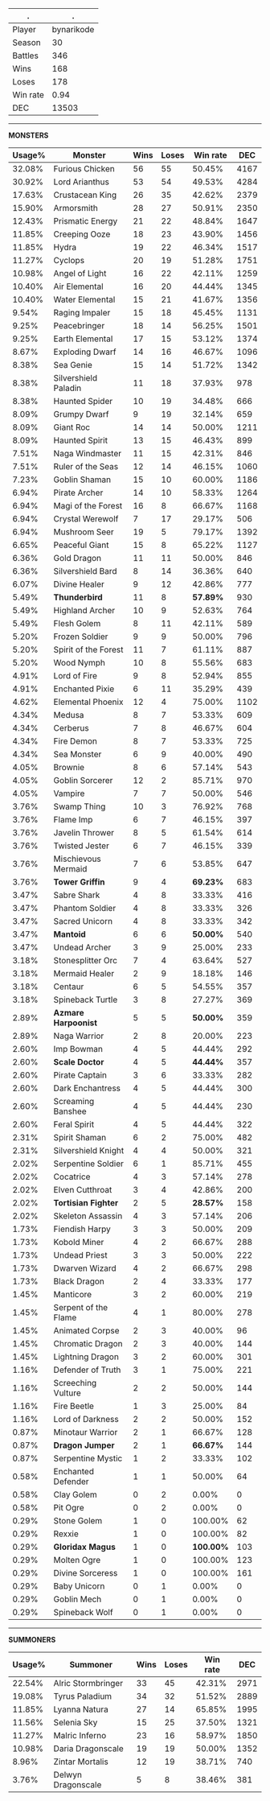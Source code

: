 .|.
|-|-
Player|bynarikode
Season|30
Battles|346
Wins|168
Loses|178
Win rate|0.94
DEC|13503

---
**MONSTERS**

Usage%|Monster|Wins|Loses|Win rate|DEC|
-|-|-|-|-|-|
32.08%|Furious Chicken|56|55|50.45%|4167|
30.92%|Lord Arianthus|53|54|49.53%|4284|
17.63%|Crustacean King|26|35|42.62%|2379|
15.90%|Armorsmith|28|27|50.91%|2350|
12.43%|Prismatic Energy|21|22|48.84%|1647|
11.85%|Creeping Ooze|18|23|43.90%|1456|
11.85%|Hydra|19|22|46.34%|1517|
11.27%|Cyclops|20|19|51.28%|1751|
10.98%|Angel of Light|16|22|42.11%|1259|
10.40%|Air Elemental|16|20|44.44%|1345|
10.40%|Water Elemental|15|21|41.67%|1356|
9.54%|Raging Impaler|15|18|45.45%|1131|
9.25%|Peacebringer|18|14|56.25%|1501|
9.25%|Earth Elemental|17|15|53.12%|1374|
8.67%|Exploding Dwarf|14|16|46.67%|1096|
8.38%|Sea Genie|15|14|51.72%|1342|
8.38%|Silvershield Paladin|11|18|37.93%|978|
8.38%|Haunted Spider|10|19|34.48%|666|
8.09%|Grumpy Dwarf|9|19|32.14%|659|
8.09%|Giant Roc|14|14|50.00%|1211|
8.09%|Haunted Spirit|13|15|46.43%|899|
7.51%|Naga Windmaster|11|15|42.31%|846|
7.51%|Ruler of the Seas|12|14|46.15%|1060|
7.23%|Goblin Shaman|15|10|60.00%|1186|
6.94%|Pirate Archer|14|10|58.33%|1264|
6.94%|Magi of the Forest|16|8|66.67%|1168|
6.94%|Crystal Werewolf|7|17|29.17%|506|
6.94%|Mushroom Seer|19|5|79.17%|1392|
6.65%|Peaceful Giant|15|8|65.22%|1127|
6.36%|Gold Dragon|11|11|50.00%|846|
6.36%|Silvershield Bard|8|14|36.36%|640|
6.07%|Divine Healer|9|12|42.86%|777|
5.49%|**Thunderbird**|11|8|**57.89%**|930|
5.49%|Highland Archer|10|9|52.63%|764|
5.49%|Flesh Golem|8|11|42.11%|589|
5.20%|Frozen Soldier|9|9|50.00%|796|
5.20%|Spirit of the Forest|11|7|61.11%|887|
5.20%|Wood Nymph|10|8|55.56%|683|
4.91%|Lord of Fire|9|8|52.94%|855|
4.91%|Enchanted Pixie|6|11|35.29%|439|
4.62%|Elemental Phoenix|12|4|75.00%|1102|
4.34%|Medusa|8|7|53.33%|609|
4.34%|Cerberus|7|8|46.67%|604|
4.34%|Fire Demon|8|7|53.33%|725|
4.34%|Sea Monster|6|9|40.00%|490|
4.05%|Brownie|8|6|57.14%|543|
4.05%|Goblin Sorcerer|12|2|85.71%|970|
4.05%|Vampire|7|7|50.00%|546|
3.76%|Swamp Thing|10|3|76.92%|768|
3.76%|Flame Imp|6|7|46.15%|397|
3.76%|Javelin Thrower|8|5|61.54%|614|
3.76%|Twisted Jester|6|7|46.15%|339|
3.76%|Mischievous Mermaid|7|6|53.85%|647|
3.76%|**Tower Griffin**|9|4|**69.23%**|683|
3.47%|Sabre Shark|4|8|33.33%|416|
3.47%|Phantom Soldier|4|8|33.33%|326|
3.47%|Sacred Unicorn|4|8|33.33%|342|
3.47%|**Mantoid**|6|6|**50.00%**|540|
3.47%|Undead Archer|3|9|25.00%|233|
3.18%|Stonesplitter Orc|7|4|63.64%|527|
3.18%|Mermaid Healer|2|9|18.18%|146|
3.18%|Centaur|6|5|54.55%|357|
3.18%|Spineback Turtle|3|8|27.27%|369|
2.89%|**Azmare Harpoonist**|5|5|**50.00%**|359|
2.89%|Naga Warrior|2|8|20.00%|223|
2.60%|Imp Bowman|4|5|44.44%|292|
2.60%|**Scale Doctor**|4|5|**44.44%**|357|
2.60%|Pirate Captain|3|6|33.33%|282|
2.60%|Dark Enchantress|4|5|44.44%|300|
2.60%|Screaming Banshee|4|5|44.44%|230|
2.60%|Feral Spirit|4|5|44.44%|322|
2.31%|Spirit Shaman|6|2|75.00%|482|
2.31%|Silvershield Knight|4|4|50.00%|321|
2.02%|Serpentine Soldier|6|1|85.71%|455|
2.02%|Cocatrice|4|3|57.14%|278|
2.02%|Elven Cutthroat|3|4|42.86%|200|
2.02%|**Tortisian Fighter**|2|5|**28.57%**|158|
2.02%|Skeleton Assassin|4|3|57.14%|206|
1.73%|Fiendish Harpy|3|3|50.00%|209|
1.73%|Kobold Miner|4|2|66.67%|288|
1.73%|Undead Priest|3|3|50.00%|222|
1.73%|Dwarven Wizard|4|2|66.67%|298|
1.73%|Black Dragon|2|4|33.33%|177|
1.45%|Manticore|3|2|60.00%|219|
1.45%|Serpent of the Flame|4|1|80.00%|278|
1.45%|Animated Corpse|2|3|40.00%|96|
1.45%|Chromatic Dragon|2|3|40.00%|144|
1.45%|Lightning Dragon|3|2|60.00%|301|
1.16%|Defender of Truth|3|1|75.00%|221|
1.16%|Screeching Vulture|2|2|50.00%|144|
1.16%|Fire Beetle|1|3|25.00%|84|
1.16%|Lord of Darkness|2|2|50.00%|152|
0.87%|Minotaur Warrior|2|1|66.67%|128|
0.87%|**Dragon Jumper**|2|1|**66.67%**|144|
0.87%|Serpentine Mystic|1|2|33.33%|102|
0.58%|Enchanted Defender|1|1|50.00%|64|
0.58%|Clay Golem|0|2|0.00%|0|
0.58%|Pit Ogre|0|2|0.00%|0|
0.29%|Stone Golem|1|0|100.00%|62|
0.29%|Rexxie|1|0|100.00%|82|
0.29%|**Gloridax Magus**|1|0|**100.00%**|103|
0.29%|Molten Ogre|1|0|100.00%|123|
0.29%|Divine Sorceress|1|0|100.00%|161|
0.29%|Baby Unicorn|0|1|0.00%|0|
0.29%|Goblin Mech|0|1|0.00%|0|
0.29%|Spineback Wolf|0|1|0.00%|0|

---
**SUMMONERS**

Usage%|Summoner|Wins|Loses|Win rate|DEC|
-|-|-|-|-|-|
22.54%|Alric Stormbringer|33|45|42.31%|2971|
19.08%|Tyrus Paladium|34|32|51.52%|2889|
11.85%|Lyanna Natura|27|14|65.85%|1995|
11.56%|Selenia Sky|15|25|37.50%|1321|
11.27%|Malric Inferno|23|16|58.97%|1850|
10.98%|Daria Dragonscale|19|19|50.00%|1352|
8.96%|Zintar Mortalis|12|19|38.71%|740|
3.76%|Delwyn Dragonscale|5|8|38.46%|381|
